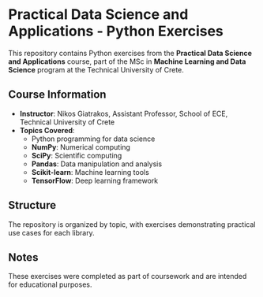 # Practical Data Science and Applications - Python Exercises

This repository contains Python exercises from the **Practical Data Science and Applications** course, part of the MSc in **Machine Learning and Data Science** program at the Technical University of Crete.

## Course Information
- **Instructor**: Nikos Giatrakos, Assistant Professor, School of ECE, Technical University of Crete
- **Topics Covered**:
  - Python programming for data science
  - **NumPy**: Numerical computing
  - **SciPy**: Scientific computing
  - **Pandas**: Data manipulation and analysis
  - **Scikit-learn**: Machine learning tools
  - **TensorFlow**: Deep learning framework

## Structure
The repository is organized by topic, with exercises demonstrating practical use cases for each library.

## Notes
These exercises were completed as part of coursework and are intended for educational purposes.
